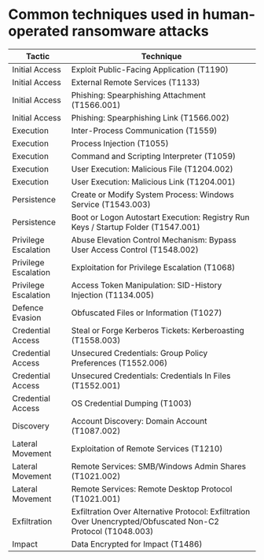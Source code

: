# Common techniques used in human-operated ransomware attacks 

| Tactic               | Technique                                                                                                    |
|----------------------|--------------------------------------------------------------------------------------------------------------|
| Initial Access       | Exploit Public-Facing Application (T1190)                                                                    |
| Initial Access       | External Remote Services (T1133)                                                                             |
| Initial Access       | Phishing: Spearphishing Attachment (T1566.001)                                                               |
| Initial Access       | Phishing: Spearphishing Link (T1566.002)                                                                     |
| Execution            | Inter-Process Communication (T1559)                                                                          |
| Execution            | Process Injection (T1055)                                                                                    |
| Execution            | Command and Scripting Interpreter (T1059)                                                                    |
| Execution            | User Execution: Malicious File (T1204.002)                                                                   |
| Execution            | User Execution: Malicious Link (T1204.001)                                                                   |
| Persistence          | Create or Modify System Process: Windows Service (T1543.003)                                                 |
| Persistence          | Boot or Logon Autostart Execution: Registry Run Keys / Startup Folder (T1547.001)                            |
| Privilege Escalation | Abuse Elevation Control Mechanism: Bypass User Access Control (T1548.002)                                    |
| Privilege Escalation | Exploitation for Privilege Escalation (T1068)                                                                |
| Privilege Escalation | Access Token Manipulation: SID-History Injection (T1134.005)                                                 |
| Defence Evasion      | Obfuscated Files or Information (T1027)                                                                      |
| Credential Access    | Steal or Forge Kerberos Tickets: Kerberoasting (T1558.003)                                                   |
| Credential Access    | Unsecured Credentials: Group Policy Preferences (T1552.006)                                                  |
| Credential Access    | Unsecured Credentials: Credentials In Files (T1552.001)                                                      |
| Credential Access    | OS Credential Dumping (T1003)                                                                                |
| Discovery            | Account Discovery: Domain Account (T1087.002)                                                                |
| Lateral Movement     | Exploitation of Remote Services (T1210)                                                                      |
| Lateral Movement     | Remote Services: SMB/Windows Admin Shares (T1021.002)                                                        |
| Lateral Movement     | Remote Services: Remote Desktop Protocol (T1021.001)                                                         |
| Exfiltration         | Exfiltration Over Alternative Protocol: Exfiltration Over Unencrypted/Obfuscated Non-C2 Protocol (T1048.003) |
| Impact               | Data Encrypted for Impact (T1486)                                                                            |
